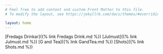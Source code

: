 ```yaml
---
# Feel free to add content and custom Front Matter to this file.
# To modify the layout, see https://jekyllrb.com/docs/themes/#overriding-theme-defaults

layout: home
---
```


[Fredags Drinkar]({% link Fredags Drink.md %})
[Julmust]({% link Julmust.md %})
[G and Tea]({% link GandTea.md %})
[Shots]({% link Shots.md %})

